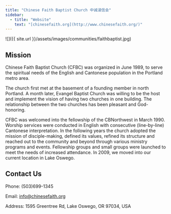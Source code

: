 ```yaml
---
title: "Chinese Faith Baptist Church 中诚浸信会"
sidebar:
  - title: "Website"
    text: "[chinesefaith.org](http://www.chinesefaith.org/)"
---
```


![]({{ site.url }}/assets/images/communities/faithbaptist.jpg)

## Mission

Chinese Faith Baptist Church (CFBC) was organized in June 1989, to serve the spiritual needs of the English and Cantonese population in the Portland metro area.

The church first met at the basement of a founding member in north Portland. A month later, Evangel Baptist Church was willing to be the host and implement the vision of having two churches in one building. The relationship between the two churches has been pleasant and God-honoring.

CFBC was welcomed into the fellowship of the CBNorthwest in March 1990. Worship services were conducted in English with consecutive (line-by-line) Cantonese interpretation. In the following years the church adopted the mission of disciple-making, defined its values, refined its structure and reached out to the community and beyond through various ministry programs and events. Fellowship groups and small groups were launched to meet the needs of increased attendance. In 2009, we moved into our current location in Lake Oswego.

## Contact Us

Phone: (503)699-1345

Email: info@chinesefaith.org

Address: 1595 Greentree Rd, Lake Oswego, OR 97034, USA​
